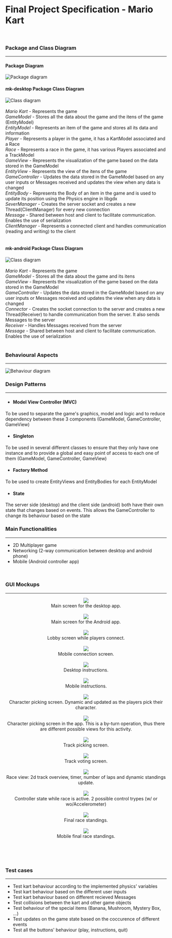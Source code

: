 # Final Project Specification - Mario Kart
<br>

### Package and Class Diagram
----
#### Package Diagram
![Package diagram](https://i.imgur.com/SNpnjDg.png)
<br>

#### mk-desktop Package Class Diagram
![Class diagram](https://i.imgur.com/iwQZfix.png)
<br> <br>
*Mario Kart* - Represents the game <br>
*GameModel* - Stores all the data about the game and the itens of the game (EntityModel) <br>
*EntityModel* - Represents an item of the game and stores all its data and information <br>
*Player* - Represents a player in the game, it has a KartModel associated and a Race <br>
*Race* - Represents a race in the game, it has various Players associated and a TrackModel <br>
*GameView* - Represents the visualization of the game based on the data stored in the GameModel <br>
*EntityView* - Represents the view of the itens of the game <br>
*GameController* - Updates the data stored in the GameModel based on any user inputs or Messages received and updates the view when any data is changed <br>
*EntityBody* - Represents the Body of an item in the game and is used to update its position using the Physics engine in libgdx <br>
*SeverManager* - Creates the server socket and creates a new Thread(ClientManager) for every new connection <br>
*Message* - Shared between host and client to facilitate communication. Enables the use of serialization <br>
*ClientManager* - Represents a connected client and handles communication (reading and writing) to the client <br> <br>

#### mk-android Package Class Diagram
![Class diagram](https://i.imgur.com/TBJWkuZ.png)
<br><br>
*Mario Kart* - Represents the game <br>
*GameModel* - Stores all the data about the game and its itens <br>
*GameView* - Represents the visualization of the game based on the data stored in the GameModel <br>
*GameController* - Updates the data stored in the GameModel based on any user inputs or Messages received and updates the view when any data is changed <br>
*Connector* - Creates the socket connection to the server and creates a new Thread(Receiver) to handle communication from the server. It also sends Messages to the server <br>
*Receiver* - Handles Messages received from the server <br>
*Message* - Shared between host and client to facilitate communication. Enables the use of serialization <br> <br>

### Behavioural Aspects
----
![Behaviour diagram](https://i.imgur.com/tvUchia.png)
<br>

### Design Patterns
----
* #### Model View Controller (MVC) 
To be used to separate the game's graphics, model and logic and to reduce dependency between these 3 components (GameModel, GameController, GameView) 
* #### Singleton 
To be used in several different classes to ensure that they only have one instance and to provide a global and easy point of access to each one of them (GameModel, GameController, GameView)
* #### Factory Method
To be used to create EntityViews and EntityBodies for each EntityModel
* #### State
The server side (desktop) and the client side (android) both have their own state that changes based on events. This allows the GameController to change its behaviour based on the state
<br>

### Main Functionalities 
----
* 2D Multiplayer game
* Networking (2-way communication between desktop and android phone)
* Mobile (Android controller app)

<br>

### GUI Mockups
----
<p align="center">
  <img src="https://github.com/mbaguiar/mariokart/blob/master/Mockup/Main%20Screen.png"/> <br> 
  Main screen for the desktop app.
  <br><br>
  <img src="https://github.com/mbaguiar/mariokart/blob/master/Mockup/App%20-%20Main%20Screen.png"/> <br> 
  Main screen for the Android app.
  <br><br>
  <img src="https://github.com/mbaguiar/mariokart/blob/master/Mockup/Lobby.png"/> <br> 
  Lobby screen while players connect.
  <br><br>
  <img src="https://github.com/mbaguiar/mariokart/blob/master/Mockup/App%20-%20Connection.png"/> <br> 
  Mobile connection screen.
  <br><br>
  <img src="https://github.com/mbaguiar/mariokart/blob/master/Mockup/Instructions.png" /> <br> 
  Desktop instructions.
  <br><br>
  <img src="https://github.com/mbaguiar/mariokart/blob/master/Mockup/App%20-%20Instructions.png"/> <br> 
  Mobile instructions.
  <br><br>
  <img src="https://github.com/mbaguiar/mariokart/blob/master/Mockup/CharacterPicker.png" /> <br> 
  Character picking screen. Dynamic and updated as the players pick their character.
  <br><br>
  <img src="https://github.com/mbaguiar/mariokart/blob/master/Mockup/App%20-%20Character%20picker.png" /><br> 
  Character picking screen in the app. This is a by-turn operation, thus there are different possible views for this activity.
  <br><br>
  <img src="https://github.com/mbaguiar/mariokart/blob/master/Mockup/TrackPicker.png" /> <br> 
  Track picking screen.
  <br><br>
  <img src="https://github.com/mbaguiar/mariokart/blob/master/Mockup/App%20-%20Track%20picker.png" /> <br> 
  Track voting screen.
  <br><br>
  <img src="https://github.com/mbaguiar/mariokart/blob/master/Mockup/Race.png" /> <br> 
  Race view: 2d track overview, timer, number of laps and dynamic standings update.
  <br><br>
  <img src="https://github.com/mbaguiar/mariokart/blob/master/Mockup/App%20-%20Controller.png" /> <br> 
  Controller state while race is active. 2 possible control trypes (w/ or wo/Accelerometer)
  <br><br>
  <img src="https://github.com/mbaguiar/mariokart/blob/master/Mockup/Final%20result.png" /> <br> 
  Final race standings.
  <br><br>
  <img src="https://github.com/mbaguiar/mariokart/blob/master/Mockup/App%20-%20Final%20result.png" /> <br> 
  Mobile final race standings.
  <br><br>
</p> <br> <br>


### Test cases
----
* Test kart behaviour according to the implemented physics' variables
* Test kart behaviour based on the different user inputs
* Test kart behaviour based on different recieved Messages
* Test collisions between the kart and other game objects
* Test behaviour of the special items (Banana, Mushroom, Mystery Box, ...)
* Test updates on the game state based on the coccurence of different events
* Test all the buttons' behaviour (play, instructions, quit)

<br>

